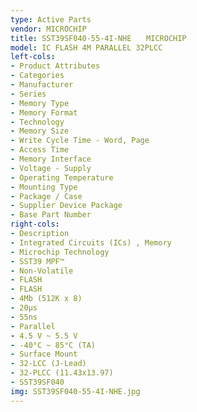 ```yaml
---
type: Active Parts
vendor: MICROCHIP
title: SST39SF040-55-4I-NHE　　MICROCHIP
model: IC FLASH 4M PARALLEL 32PLCC
left-cols:
- Product Attributes
- Categories
- Manufacturer
- Series
- Memory Type
- Memory Format
- Technology
- Memory Size
- Write Cycle Time - Word, Page
- Access Time
- Memory Interface
- Voltage - Supply
- Operating Temperature
- Mounting Type
- Package / Case
- Supplier Device Package
- Base Part Number
right-cols:
- Description
- Integrated Circuits (ICs) , Memory
- Microchip Technology
- SST39 MPF™
- Non-Volatile
- FLASH
- FLASH
- 4Mb (512K x 8)
- 20µs
- 55ns
- Parallel
- 4.5 V ~ 5.5 V
- -40°C ~ 85°C (TA)
- Surface Mount
- 32-LCC (J-Lead)
- 32-PLCC (11.43x13.97)
- SST39SF040
img: SST39SF040-55-4I-NHE.jpg
---
```

